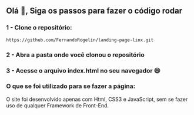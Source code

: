 ## Olá 👋, Siga os passos para fazer o código rodar

### 1 - Clone o repositório:

```
https://github.com/FernandoRogelin/landing-page-linx.git
```

### 2 - Abra a pasta onde você clonou o repositório

### 3 - Acesse o arquivo index.html no seu navegador :smile:

### O que se foi utilizado para se fazer a página:

O site foi desenvolvido apenas com Html, CSS3 e JavaScript, sem se fazer uso de qualquer Framework de Front-End.
